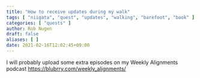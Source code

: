 ```yaml
---
title: "How to receive updates during my walk"
tags: [ "niigata", "quest", "updates", "walking", "barefoot", "book" ]
categories: [ "quests" ]
author: Rob Nugen
draft: false
aliases: [ ]
date: 2021-02-16T12:02:45+09:00
---
```


I will probably upload some extra episodes on my Weekly Alignments podcast
https://blubrry.com/weekly_alignments/
